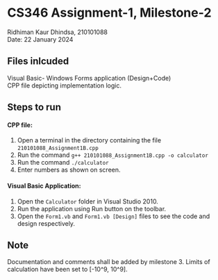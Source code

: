 # CS346 Assignment-1, Milestone-2
Ridhiman Kaur Dhindsa, 210101088  
Date: 22 January 2024  

## Files inlcuded
Visual Basic- Windows Forms application (Design+Code)  
CPP file depicting implementation logic.

## Steps to run
#### CPP file:  
1)  Open a terminal in the directory containing the file `210101088_Assignment1B.cpp`
2)  Run the command `g++ 210101088_Assignment1B.cpp -o calculator` 
3)  Run the command `./calculator`  
3)  Enter numbers as shown on screen.

#### Visual Basic Application:   
1) Open the `Calculator` folder in Visual Studio 2010.  
2) Run the application using Run button on the toolbar.   
3) Open the `Form1.vb` and `Form1.vb [Design]` files to see the code and design respectively.   

## Note
Documentation and comments shall be added by milestone 3. Limits of calculation have been set to [-10^9, 10^9].